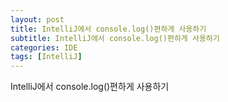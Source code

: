 ```yaml
---
layout: post
title: IntelliJ에서 console.log()편하게 사용하기
subtitle: IntelliJ에서 console.log()편하게 사용하기
categories: IDE
tags: [IntelliJ]
---
```


IntelliJ에서 console.log()편하게 사용하기 
